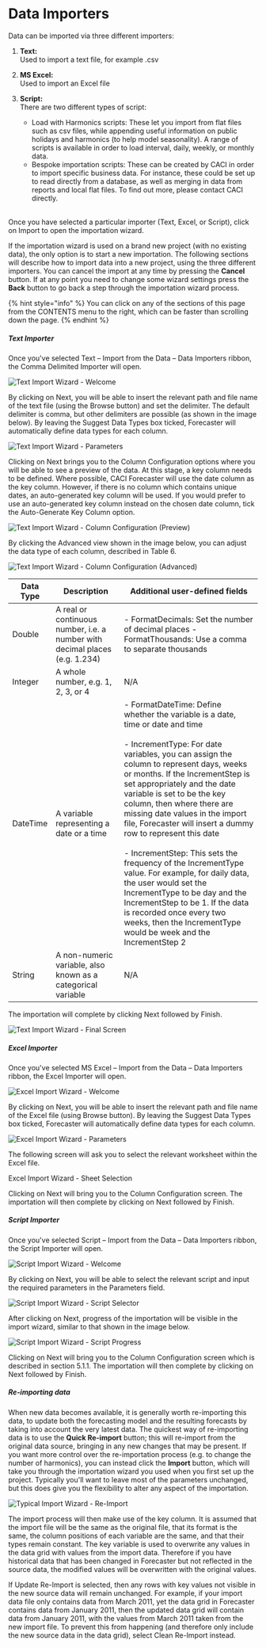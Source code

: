 # Data Importers

Data can be imported via three different importers:

1. **Text:**  <br/>
Used to import a text file, for example .csv

2. **MS Excel:** <br/>
Used to import an Excel file

3. **Script:** <br/>
There are two different types of script: 

    - Load with Harmonics scripts: These let you import from flat files such as csv files, while appending useful information on public holidays and harmonics (to help model seasonality).  A range of scripts is available in order to load interval, daily, weekly, or monthly data.
    - Bespoke importation scripts: These can be created by CACI in order to import specific business data. For instance, these could be set up to read directly from a database, as well as merging in data from reports and local flat files. To find out more, please contact CACI directly.

<br/>
Once you have selected a particular importer (Text, Excel, or Script), click on Import to open the importation wizard.

If the importation wizard is used on a brand new project (with no existing data), the only option is to start a new importation. The following sections will describe how to import data into a new project, using the three different importers. You can cancel the import at any time by pressing the **Cancel** button. If at any point you need to change some wizard settings press the **Back** button to go back a step through the importation wizard process.


{% hint style="info" %}
You can click on any of the sections of this page from the CONTENTS menu to the right, which can be faster than scrolling down the page.
{% endhint %}



##### Text Importer
Once you've selected Text – Import from the Data – Data Importers ribbon, the Comma Delimited Importer will open.  

![Text Import Wizard - Welcome](imgs/TextImportWizard_Welcome.png)


By clicking on Next, you will be able to insert the relevant path and file name of the text file (using the Browse button) and set the delimiter.  The default delimiter is comma, but other delimiters are possible (as shown in the image below).  By leaving the Suggest Data Types box ticked, Forecaster will automatically define data types for each column.  


![Text Import Wizard - Parameters](imgs/TextImportWizard_Parameters.png)



Clicking on Next brings you to the Column Configuration options where you will be able to see a preview of the data.  At this stage, a key column needs to be defined.  Where possible, CACI Forecaster will use the date column as the key column.  However, if there is no column which contains unique dates, an auto-generated key column will be used.  If you would prefer to use an auto-generated key column instead on the chosen date column, tick the Auto-Generate Key Column option.
 

![Text Import Wizard - Column Configuration (Preview)](imgs/TextImportWizard_ColumnsConfig.png)


By clicking the Advanced view shown in the image below, you can adjust the data type of each column, described in Table 6.
 
![Text Import Wizard - Column Configuration (Advanced)](imgs/TextImportWizard_ColumnsConfigAdvanced.png)



| Data Type | Description                                                                 | Additional user-defined fields                                                                                                                                                                                     |
|-----------|-----------------------------------------------------------------------------|----------------------------------------------------------------------------------------------------------------------------------------------------------------------------------------------------------------------------------------------------------------------------------------------------------------------------------------------------------------------------------------------------------------------------------------------------------------------------------------------------------------------------------------------------------------------------------------------------------------------------------------------------------------------------------------------------|
| Double    | A real or continuous number, i.e. a number with decimal places (e.g. 1.234) | - FormatDecimals: Set the number of decimal places - FormatThousands: Use a comma to separate thousands                                                                                                                                                                                                                                                     |
| Integer   | A whole number, e.g. 1, 2, 3, or 4                                          |        N/A                                                                                                                                                                                                                                                                                                 |
| DateTime  | A variable representing a date or a time                                    | - FormatDateTime: Define whether the variable is a date, time or date and time <br/><br/>  - IncrementType: For date variables, you can assign the column to represent days, weeks or months.  If the IncrementStep is set appropriately and the date variable is set to be the key column, then where there are missing date values in the import file, Forecaster will insert a dummy row to represent this date  <br/><br/> - IncrementStep: This sets the frequency of the IncrementType value.  For example, for daily data, the user would set the IncrementType to be day and the IncrementStep to be 1. If the data is recorded once every two weeks, then the IncrementType would be week and the IncrementStep 2 
| String    | A non-numeric variable, also known as a categorical variable                |      N/A                                                                                                                                                                                                                          |





The importation will complete by clicking Next followed by Finish.

![Text Import Wizard - Final Screen](imgs/TextImportWizard_Completed.png)


##### Excel Importer
Once you've selected MS Excel – Import from the Data – Data Importers ribbon, the Excel Importer will open. 
 
![Excel Import Wizard - Welcome](imgs/ExcelImportWizard_Welcome.png)


By clicking on Next, you will be able to insert the relevant path and file name of the Excel file (using Browse button).  By leaving the Suggest Data Types box ticked, Forecaster will automatically define data types for each column.  
 
![Excel Import Wizard - Parameters](imgs/ExcelImportWizard_Parameters.png)


The following screen will ask you to select the relevant worksheet within the Excel file.
 
 <!-- TO DO: Add image -->
Excel Import Wizard - Sheet Selection


Clicking on Next will bring you to the Column Configuration screen.  The importation will then complete by clicking on Next followed by Finish.



##### Script Importer
Once you've selected Script – Import from the Data – Data Importers ribbon, the Script Importer will open.  
 
![Script Import Wizard - Welcome](imgs/ScriptImportWizard_Welcome.png)

By clicking on Next, you will be able to select the relevant script and input the required parameters in the Parameters field.

![Script Import Wizard - Script Selector](imgs/ScriptImportWizard_ScriptSelector.png) 

After clicking on Next, progress of the importation will be visible in the import wizard, similar to that shown in the image below.

![Script Import Wizard - Script Progress](imgs/ScriptImportWizard_ScriptProgress.png)


Clicking on Next will bring you to the Column Configuration screen which is described in section 5.1.1.  The importation will then complete by clicking on Next followed by Finish.


##### Re-importing data

When new data becomes available, it is generally worth re-importing this data, to update both the forecasting model and the resulting forecasts by taking into account the very latest data. The quickest way of re-importing data is to use the **Quick Re-import** button; this will re-import from the original data source, bringing in any new changes that may be present. 
If you want more control over the re-importation process (e.g. to change the number of harmonics), you can instead click the **Import** button, which will take you through the importation wizard you used when you first set up the project. Typically you'll want to leave most of the parameters unchanged, but this does give you the flexibility to alter any aspect of the importation.

![Typical Import Wizard - Re-Import](imgs/Re-Import.png)


The import process will then make use of the key column.  It is assumed that the import file will be the same as the original file, that its format is the same, the column positions of each variable are the same, and that their types remain constant.  The key variable is used to overwrite any values in the data grid with values from the import data.  Therefore if you have historical data that has been changed in Forecaster but not reflected in the source data, the modified values will be overwritten with the original values. 
 
If Update Re-Import is selected, then any rows with key values not visible in the new source data will remain unchanged.  For example, if your import data file only contains data from March 2011, yet the data grid in Forecaster contains data from January 2011, then the updated data grid will contain data from January 2011, with the values from March 2011 taken from the new import file.  To prevent this from happening (and therefore only include the new source data in the data grid), select Clean Re-Import instead.

